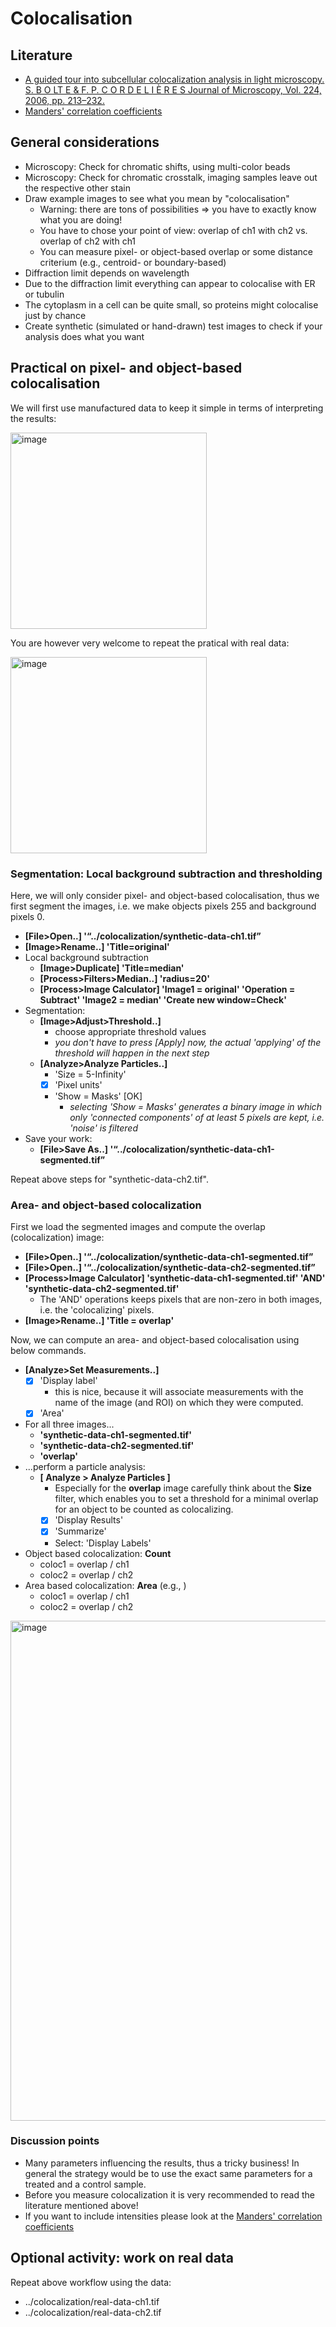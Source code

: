 # Colocalisation

## Literature

- [A guided tour into subcellular colocalization analysis in light microscopy. S. B O LT E & F. P. C O R D E L I È R E S Journal of Microscopy, Vol. 224, 2006, pp. 213–232.](http://onlinelibrary.wiley.com/doi/10.1111/j.1365-2818.2006.01706.x/epdf)
- [Manders' correlation coefficients](https://imagej.net/_images/2/24/Manders.pdf)

## General considerations

- Microscopy: Check for chromatic shifts, using multi-color beads 
- Microscopy: Check for chromatic crosstalk, imaging samples leave out the respective other stain
- Draw example images to see what you mean by "colocalisation"
	- Warning: there are tons of possibilities => you have to exactly know what you are doing!
	- You have to chose your point of view: overlap of ch1 with ch2 vs. overlap of ch2 with ch1
	- You can measure pixel- or object-based overlap or some distance criterium (e.g., centroid- or boundary-based)
- Diffraction limit depends on wavelength
- Due to the diffraction limit everything can appear to colocalise with ER or tubulin
- The cytoplasm in a cell can be quite small, so proteins might colocalise just by chance
- Create synthetic (simulated or hand-drawn) test images to check if your analysis does what you want

## Practical on pixel- and object-based colocalisation

We will first use manufactured data to keep it simple in terms of interpreting the results:

<img width="314" alt="image" src="https://user-images.githubusercontent.com/2157566/39677022-c8e94670-5174-11e8-8696-f640f65556a2.png">

You are however very welcome to repeat the pratical with real data:

<img width="314" alt="image" src="https://user-images.githubusercontent.com/2157566/39677343-a1995e52-5179-11e8-8744-9c8e5c9e8fce.png">

### Segmentation: Local background subtraction and thresholding

Here, we will only consider pixel- and object-based colocalisation, thus we first segment the images, i.e. we make objects pixels 255 and background pixels 0.

- __[File>Open..] '“../colocalization/synthetic-data-ch1.tif”__
- __[Image>Rename..] 'Title=original'__
- Local background subtraction
	- __[Image>Duplicate] 'Title=median'__
	- __[Process>Filters>Median..] 'radius=20'__ 
	- __[Process>Image Calculator] 'Image1 = original' 'Operation = Subtract' 'Image2 = median' 'Create new window=Check'__ 
- Segmentation:
	- **[Image>Adjust>Threshold..]**
		- choose appropriate threshold values
		- *you don't have to press [Apply] now, the actual 'applying' of the threshold will happen in the next step*
	- **[Analyze>Analyze Particles..]**
		- 'Size = 5-Infinity' 
		- [X] 'Pixel units' 
		- 'Show = Masks' [OK]
			- *selecting 'Show = Masks' generates a binary image in which only 'connected components' of at least 5 pixels are kept, i.e. 'noise' is filtered*
- Save your work:
	- __[File>Save As..] '“../colocalization/synthetic-data-ch1-segmented.tif”__

Repeat above steps for "synthetic-data-ch2.tif".

### Area- and object-based colocalization

First we load the segmented images and compute the overlap (colocalization) image:

- __[File>Open..] '“../colocalization/synthetic-data-ch1-segmented.tif”__
- __[File>Open..] '“../colocalization/synthetic-data-ch2-segmented.tif”__
- __[Process>Image Calculator] 'synthetic-data-ch1-segmented.tif' 'AND' 'synthetic-data-ch2-segmented.tif'__
	- The 'AND' operations keeps pixels that are non-zero in both images, i.e. the 'colocalizing' pixels.
- __[Image>Rename..] 'Title = overlap'__

Now, we can compute an area- and object-based colocalisation using below commands. 

- **[Analyze>Set Measurements..]**	
	- [X] 'Display label'
		- this is nice, because it will associate measurements with the name of the image (and ROI) on which they were computed.
	- [X] 'Area'
- For all three images...
	- **'synthetic-data-ch1-segmented.tif'**
	- **'synthetic-data-ch2-segmented.tif'**
	- **'overlap'**
- ...perform a particle analysis:
	- **[ Analyze > Analyze Particles ]**
		- Especially for the **overlap** image carefully think about the **Size** filter, which enables you to set a threshold for a minimal overlap for an object to be counted as colocalizing.	
		- [X] 'Display Results' 
		- [X] 'Summarize' 
		- Select: 'Display Labels' 
- Object based colocalization: __Count__
	- coloc1 = overlap / ch1
	- coloc2 = overlap / ch2
- Area based colocalization: __Area__ (e.g., )
	- coloc1 = overlap / ch1
	- coloc2 = overlap / ch2


<img width="800" alt="image" src="https://user-images.githubusercontent.com/2157566/39761366-3206c862-52d8-11e8-9527-ee29677c1407.png">


### Discussion points

- Many parameters influencing the results, thus a tricky business! In general the strategy would be to use the exact same parameters for a treated and a control sample.
- Before you measure colocalization it is very recommended to read the literature mentioned above!
- If you want to include intensities please look at the [Manders' correlation coefficients](https://imagej.net/_images/2/24/Manders.pdf)

## Optional activity: work on real data

Repeat above workflow using the data:

- ../colocalization/real-data-ch1.tif
- ../colocalization/real-data-ch2.tif
